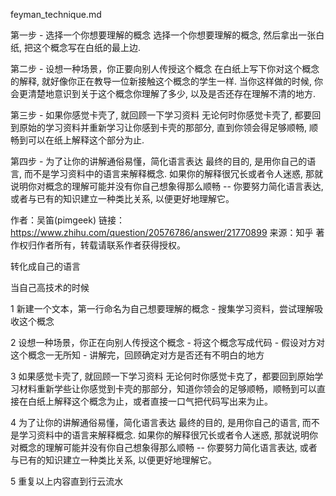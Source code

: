 feyman_technique.md

第一步 - 选择一个你想要理解的概念
选择一个你想要理解的概念, 然后拿出一张白纸, 把这个概念写在白纸的最上边.

第二步 - 设想一种场景，你正要向别人传授这个概念
在白纸上写下你对这个概念的解释, 就好像你正在教导一位新接触这个概念的学生一样. 当你这样做的时候, 你会更清楚地意识到关于这个概念你理解了多少, 以及是否还存在理解不清的地方.

第三步 - 如果你感觉卡壳了, 就回顾一下学习资料
无论何时你感觉卡壳了, 都要回到原始的学习资料并重新学习让你感到卡壳的那部分, 直到你领会得足够顺畅, 顺畅到可以在纸上解释这个部分为止.

第四步 - 为了让你的讲解通俗易懂，简化语言表达
最终的目的, 是用你自己的语言, 而不是学习资料中的语言来解释概念. 如果你的解释很冗长或者令人迷惑, 那就说明你对概念的理解可能并没有你自己想象得那么顺畅 -- 你要努力简化语言表达, 或者与已有的知识建立一种类比关系, 以便更好地理解它。

作者：吴笛(pimgeek)
链接：https://www.zhihu.com/question/20576786/answer/21770899
来源：知乎
著作权归作者所有，转载请联系作者获得授权。



转化成自己的语言

当自己高技术的时候

1 新建一个文本，第一行命名为自己想要理解的概念
	- 搜集学习资料，尝试理解吸收这个概念

2 设想一种场景，你正在向别人传授这个概念
	- 将这个概念写成代码
	- 假设对方对这个概念一无所知
	- 讲解完，回顾确定对方是否还有不明白的地方

3 如果感觉卡壳了, 就回顾一下学习资料
	无论何时你感觉卡克了，都要回到原始学习材料重新学些让你感觉到卡壳的那部分，知道你领会的足够顺畅，顺畅到可以直接在白纸上解释这个概念为止，或者直接一口气把代码写出来为止。

4 为了让你的讲解通俗易懂，简化语言表达
	最终的目的, 是用你自己的语言, 而不是学习资料中的语言来解释概念. 如果你的解释很冗长或者令人迷惑, 那就说明你对概念的理解可能并没有你自己想象得那么顺畅 -- 你要努力简化语言表达, 或者与已有的知识建立一种类比关系, 以便更好地理解它。

5 重复以上内容直到行云流水

